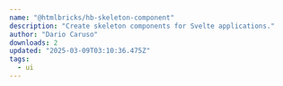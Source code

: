```yaml
---
name: "@htmlbricks/hb-skeleton-component"
description: "Create skeleton components for Svelte applications."
author: "Dario Caruso"
downloads: 2
updated: "2025-03-09T03:10:36.475Z"
tags: 
  - ui
---
```

